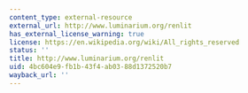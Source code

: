 ```yaml
---
content_type: external-resource
external_url: http://www.luminarium.org/renlit
has_external_license_warning: true
license: https://en.wikipedia.org/wiki/All_rights_reserved
status: ''
title: http://www.luminarium.org/renlit
uid: 4bc604e9-fb1b-43f4-ab03-88d1372520b7
wayback_url: ''
---
```

